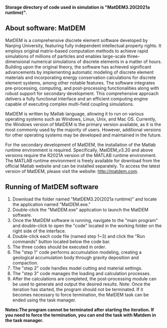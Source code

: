 **Storage directory of code used in simulation is "MatDEM3.20(2021a runtime)".**

## About software: **MatDEM**

MatDEM is a comprehensive discrete element software developed by Nanjing University, featuring fully independent intellectual property rights. It employs original matrix-based computation methods to achieve rapid simulations of millions of particles and enables large-scale three-dimensional numerical simulations of discrete elements in a matter of hours. Building upon the original theory, the software has achieved significant advancements by implementing automatic modeling of discrete element materials and incorporating energy conservation calculations for discrete element systems, among other notable features. The software integrates pre-processing, computing, and post-processing functionalities along with robust support for secondary development. This comprehensive approach delivers a fully functional interface and an efficient computing engine capable of executing complex multi-field coupling simulations.

MatDEM is  written by Matlab language, allowing it to run on various operating systems such as Windows, Linux, Unix, and Mac OS. Currently, the Windows version of MatDEM is the primary version available, as it is the most commonly used by the majority of users. However, additional versions for other operating systems may be developed and maintained in the future.


For the secondary development of MatDEM, the installation of the Matlab runtime environment is required. Specifically, MatDEM_v3.20 and above versions require the R2021A version of the MATLAB runtime environment. The MATLAB runtime environment is freely available for download from the official Matlab website and can be installed separately. To access the latest version of MatDEM, please visit the website: http://matdem.com.

## **Running of MatDEM software**

1. Download the folder named "MatDEM3.20(2021a runtime)" and locate the application named "MatDEM.exe."
1. Double-click the "MatDEM.exe" application to launch the MatDEM software.
1. Once the MatDEM software is running, navigate to the "main program" and double-click to open the "code" located in the working folder on the right side of the interface.
1. Double-click each code file (named step 1~3) and click the "Run commands" button located below the code bar.
1. The three codes should be executed in order.
1. The "step 1" code performs accumulation modeling, creating a geological accumulation body through gravity deposition and compaction.
1. The "step 2" code handles model cutting and material settings.
1. The "step 3" code manages the loading and calculation processes.
1. After the calculations are completed, the post-processing module can be used to generate and output the desired results.
Note: Once the iteration has started, the program should not be terminated. If it becomes necessary to force termination, the MatDEM task can be ended using the task manager.


**Notes:The program cannot be terminated after starting the iteration. If you need to force the termination, you can end the task with Matdem in the task manager.**

